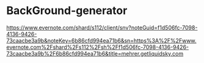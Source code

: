 # BackGround-generator



https://www.evernote.com/shard/s112/client/snv?noteGuid=f1d506fc-7098-4136-9426-73caacbe3a9b&noteKey=6b86cfd994ea71b6&sn=https%3A%2F%2Fwww.evernote.com%2Fshard%2Fs112%2Fsh%2Ff1d506fc-7098-4136-9426-73caacbe3a9b%2F6b86cfd994ea71b6&title=mehrer.getliquidsky.com
